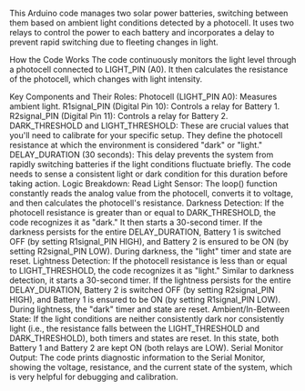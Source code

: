 This Arduino code manages two solar power batteries, switching between them based on ambient light conditions detected by a photocell. It uses two relays to control the power to each battery and incorporates a delay to prevent rapid switching due to fleeting changes in light.

How the Code Works
The code continuously monitors the light level through a photocell connected to LIGHT_PIN (A0). It then calculates the resistance of the photocell, which changes with light intensity.

Key Components and Their Roles:
Photocell (LIGHT_PIN A0): Measures ambient light.
R1signal_PIN (Digital Pin 10): Controls a relay for Battery 1.
R2signal_PIN (Digital Pin 11): Controls a relay for Battery 2.
DARK_THRESHOLD and LIGHT_THRESHOLD: These are crucial values that you'll need to calibrate for your specific setup. They define the photocell resistance at which the environment is considered "dark" or "light."
DELAY_DURATION (30 seconds): This delay prevents the system from rapidly switching batteries if the light conditions fluctuate briefly. The code needs to sense a consistent light or dark condition for this duration before taking action.
Logic Breakdown:
Read Light Sensor: The loop() function constantly reads the analog value from the photocell, converts it to voltage, and then calculates the photocell's resistance.
Darkness Detection:
If the photocell resistance is greater than or equal to DARK_THRESHOLD, the code recognizes it as "dark."
It then starts a 30-second timer.
If the darkness persists for the entire DELAY_DURATION, Battery 1 is switched OFF (by setting R1signal_PIN HIGH), and Battery 2 is ensured to be ON (by setting R2signal_PIN LOW).
During darkness, the "light" timer and state are reset.
Lightness Detection:
If the photocell resistance is less than or equal to LIGHT_THRESHOLD, the code recognizes it as "light."
Similar to darkness detection, it starts a 30-second timer.
If the lightness persists for the entire DELAY_DURATION, Battery 2 is switched OFF (by setting R2signal_PIN HIGH), and Battery 1 is ensured to be ON (by setting R1signal_PIN LOW).
During lightness, the "dark" timer and state are reset.
Ambient/In-Between State:
If the light conditions are neither consistently dark nor consistently light (i.e., the resistance falls between the LIGHT_THRESHOLD and DARK_THRESHOLD), both timers and states are reset.
In this state, both Battery 1 and Battery 2 are kept ON (both relays are LOW).
Serial Monitor Output: The code prints diagnostic information to the Serial Monitor, showing the voltage, resistance, and the current state of the system, which is very helpful for debugging and calibration.

